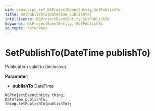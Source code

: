 ```yaml
---
uid: crmscript_ref_NSProjectEventEntity_SetPublishTo
title: SetPublishTo(DateTime publishTo)
intellisense: NSProjectEventEntity.SetPublishTo
keywords: NSProjectEventEntity, GetPublishTo
so.topic: reference
---
```


# SetPublishTo(DateTime publishTo)

Publication valid to (inclusive)

**Parameter:** 
* **publishTo** DateTime

```crmscript
NSProjectEventEntity thing;
DateTime publishTo;
thing.SetPublishTo(publishTo);
```

